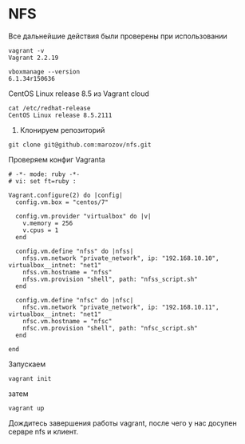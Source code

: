 # NFS

Все дальнейшие действия были проверены при использовании
```
vagrant -v
Vagrant 2.2.19
```
```
vboxmanage --version
6.1.34r150636
```
CentOS Linux release 8.5 из Vagrant cloud
```
cat /etc/redhat-release
CentOS Linux release 8.5.2111
```
1. Клонируем репозиторий 
```
git clone git@github.com:marozov/nfs.git
```

Проверяем конфиг Vagranta

```
# -*- mode: ruby -*-
# vi: set ft=ruby :

Vagrant.configure(2) do |config|
  config.vm.box = "centos/7"

  config.vm.provider "virtualbox" do |v|
    v.memory = 256
    v.cpus = 1
  end

  config.vm.define "nfss" do |nfss|
    nfss.vm.network "private_network", ip: "192.168.10.10", virtualbox__intnet: "net1"
    nfss.vm.hostname = "nfss"
    nfss.vm.provision "shell", path: "nfss_script.sh"
  end

  config.vm.define "nfsc" do |nfsc|
    nfsc.vm.network "private_network", ip: "192.168.10.11", virtualbox__intnet: "net1"
    nfsc.vm.hostname = "nfsc"
    nfsc.vm.provision "shell", path: "nfsc_script.sh"
  end

end
```
Запускаем
```
vagrant init
```
затем
```
vagrant up
```
Дождитесь завершения работы vagrant, после чего у нас досупен сервре nfs и клиент.
